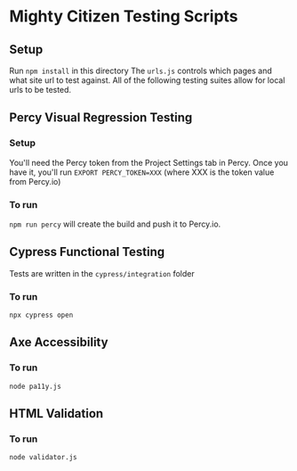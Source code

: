 # Mighty Citizen Testing Scripts

## Setup

Run `npm install` in this directory
The `urls.js` controls which pages and what site url to test against. All of the following testing suites allow for local urls to be tested.

## Percy Visual Regression Testing

### Setup
You'll need the Percy token from the Project Settings tab in Percy. Once you have it, you'll run `EXPORT PERCY_TOKEN=XXX` (where XXX is the token value from Percy.io)
### To run
`npm run percy` will create the build and push it to Percy.io.

## Cypress Functional Testing
Tests are written in the `cypress/integration` folder

### To run

```npx cypress open```

## Axe Accessibility

### To run
`node pa11y.js`

## HTML Validation

### To run
`node validator.js`
